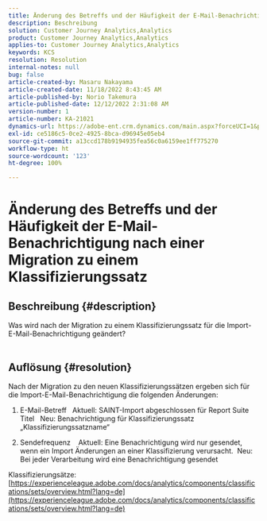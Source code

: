 ```yaml
---
title: Änderung des Betreffs und der Häufigkeit der E-Mail-Benachrichtigung nach einer Migration zu einem Klassifizierungssatz
description: Beschreibung
solution: Customer Journey Analytics,Analytics
product: Customer Journey Analytics,Analytics
applies-to: Customer Journey Analytics,Analytics
keywords: KCS
resolution: Resolution
internal-notes: null
bug: false
article-created-by: Masaru Nakayama
article-created-date: 11/18/2022 8:43:45 AM
article-published-by: Norio Takemura
article-published-date: 12/12/2022 2:31:08 AM
version-number: 1
article-number: KA-21021
dynamics-url: https://adobe-ent.crm.dynamics.com/main.aspx?forceUCI=1&pagetype=entityrecord&etn=knowledgearticle&id=cb889f1b-1d67-ed11-9561-6045bd006239
exl-id: ce5186c5-0ce2-4925-8bca-d96945e05eb4
source-git-commit: a13ccd178b9194935fea56c0a6159ee1ff775270
workflow-type: ht
source-wordcount: '123'
ht-degree: 100%

---
```


# Änderung des Betreffs und der Häufigkeit der E-Mail-Benachrichtigung nach einer Migration zu einem Klassifizierungssatz

## Beschreibung {#description}

Was wird nach der Migration zu einem Klassifizierungssatz für die Import-E-Mail-Benachrichtigung geändert?
<br> 

## Auflösung {#resolution}


Nach der Migration zu den neuen Klassifizierungssätzen ergeben sich für die Import-E-Mail-Benachrichtigung die folgenden Änderungen:



1. E-Mail-Betreff
  Aktuell: SAINT-Import abgeschlossen für Report Suite Titel
  Neu: Benachrichtigung für Klassifizierungssatz „Klassifizierungssatzname“

2. Sendefrequenz
   Aktuell: Eine Benachrichtigung wird nur gesendet, wenn ein Import Änderungen an einer Klassifizierung verursacht.
 Neu: Bei jeder Verarbeitung wird eine Benachrichtigung gesendet

Klassifizierungsätze:
[https://experienceleague.adobe.com/docs/analytics/components/classifications/sets/overview.html?lang=de](https://experienceleague.adobe.com/docs/analytics/components/classifications/sets/overview.html?lang=de)
